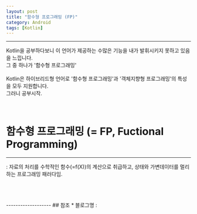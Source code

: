 ```yaml
---
layout: post
title: "함수형 프로그래밍 (FP)"
category: Android
tags: [Kotlin]
---
```

-------------------

Kotlin을 공부하다보니 이 언어가 제공하는 수많은 기능을 내가 발휘시키지 못하고 있음을 느낍니다.<br/>
그 중 하나가 <span class="color_pointRed_Bold">'함수형 프로그래밍'</span><br/>
<br/>
Kotlin은 하이브리드형 언어로 <span class="color_pointRed">'함수형 프로그래밍'</span>과 
<span class="color_pointEmeraldGreen">'객체지향형 프로그래밍'</span>의 특성을 모두 지원합니다.<br/>
그러니 공부시작.<br/>
<br/>
<br/>
# 함수형 프로그래밍 (= FP, Fuctional Programming)
-------------------
: 자료의 처리를 수학적인 함수(=f(X))의 계산으로 취급하고, 상태와 가변데이터를 멀리하는 프로그래밍 패러다임.<br/>







<br/>
<br/>
<br/>
-------------------
## 참조
* 블로그명 : <https://www.crocus.co.kr/1564>
